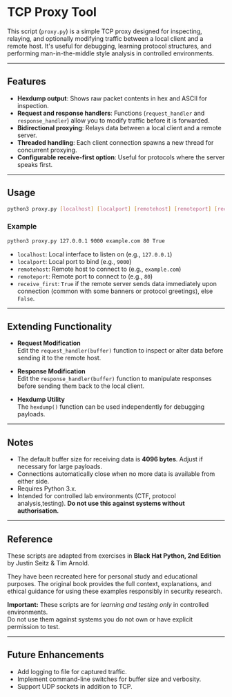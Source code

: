 # TCP Proxy Tool

This script (`proxy.py`) is a simple TCP proxy designed for inspecting, relaying, and optionally modifying traffic between a local client and a remote host. It's useful for debugging, learning protocol structures,
and performing man-in-the-middle style analysis in controlled environments.

------------------------------------------------------------------------

## Features

-   **Hexdump output**: Shows raw packet contents in hex and ASCII for
    inspection.
-   **Request and response handlers**: Functions (`request_handler` and
    `response_handler`) allow you to modify traffic before it is
    forwarded.
-   **Bidirectional proxying**: Relays data between a local client and a
    remote server.
-   **Threaded handling**: Each client connection spawns a new thread
    for concurrent proxying.
-   **Configurable receive-first option**: Useful for protocols where
    the server speaks first.

------------------------------------------------------------------------

## Usage

``` bash
python3 proxy.py [localhost] [localport] [remotehost] [remoteport] [receive_first]
```

### Example

``` bash
python3 proxy.py 127.0.0.1 9000 example.com 80 True
```

-   `localhost`: Local interface to listen on (e.g., `127.0.0.1`)
-   `localport`: Local port to bind (e.g., `9000`)
-   `remotehost`: Remote host to connect to (e.g., `example.com`)
-   `remoteport`: Remote port to connect to (e.g., `80`)
-   `receive_first`: `True` if the remote server sends data immediately
    upon connection (common with some banners or protocol greetings),
    else `False`.

------------------------------------------------------------------------

## Extending Functionality

-   **Request Modification**\
    Edit the `request_handler(buffer)` function to inspect or alter data
    before sending it to the remote host.

- **Response Modification**\
    Edit the `response_handler(buffer)` function to manipulate responses
    before sending them back to the local client.

- **Hexdump Utility**\
    The `hexdump()` function can be used independently for debugging
    payloads.

------------------------------------------------------------------------

## Notes

- The default buffer size for receiving data is **4096 bytes**. Adjust if necessary for large payloads.
- Connections automatically close when no more data is available from either side.
- Requires Python 3.x.
- Intended for controlled lab environments (CTF, protocol analysis,testing). 
**Do not use this against systems without authorisation.**

------------------------------------------------------------------------

## Reference

These scripts are adapted from exercises in  **Black Hat Python, 2nd Edition** by Justin Seitz & Tim Arnold.  

They have been recreated here for personal study and educational purposes. The original book provides the full context, explanations, and ethical guidance for using these examples responsibly in security research.

**Important:** These scripts are for *learning and testing only* in controlled environments.  
Do not use them against systems you do not own or have explicit permission to test.

---

## Future Enhancements

- Add logging to file for captured traffic.
- Implement command-line switches for buffer size and verbosity.
- Support UDP sockets in addition to TCP.

